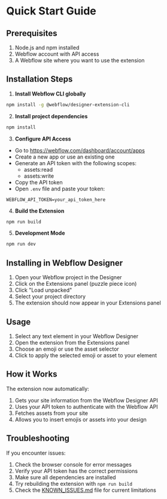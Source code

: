 # Quick Start Guide

## Prerequisites
1. Node.js and npm installed
2. Webflow account with API access
3. A Webflow site where you want to use the extension

## Installation Steps

1. **Install Webflow CLI globally**
```bash
npm install -g @webflow/designer-extension-cli
```

2. **Install project dependencies**
```bash
npm install
```

3. **Configure API Access**
- Go to https://webflow.com/dashboard/account/apps
- Create a new app or use an existing one
- Generate an API token with the following scopes:
  - assets:read
  - assets:write
- Copy the API token
- Open `.env` file and paste your token:
```env
WEBFLOW_API_TOKEN=your_api_token_here
```

4. **Build the Extension**
```bash
npm run build
```

5. **Development Mode**
```bash
npm run dev
```

## Installing in Webflow Designer

1. Open your Webflow project in the Designer
2. Click on the Extensions panel (puzzle piece icon)
3. Click "Load unpacked"
4. Select your project directory
5. The extension should now appear in your Extensions panel

## Usage

1. Select any text element in your Webflow Designer
2. Open the extension from the Extensions panel
3. Choose an emoji or use the asset selector
4. Click to apply the selected emoji or asset to your element

## How it Works

The extension now automatically:
1. Gets your site information from the Webflow Designer API
2. Uses your API token to authenticate with the Webflow API
3. Fetches assets from your site
4. Allows you to insert emojis or assets into your design

## Troubleshooting

If you encounter issues:

1. Check the browser console for error messages
2. Verify your API token has the correct permissions
3. Make sure all dependencies are installed
4. Try rebuilding the extension with `npm run build`
5. Check the [KNOWN_ISSUES.md](./KNOWN_ISSUES.md) file for current limitations 